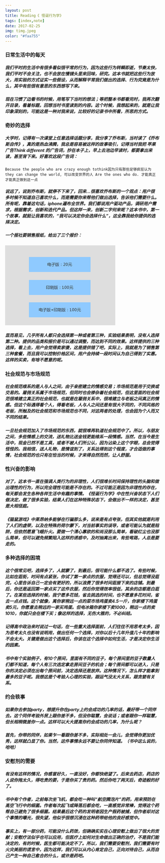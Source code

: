 ```yaml
---
layout: post
title: Reading《 怪诞行为学》
tags: [index,note]
date: 2017-02-25
img: timg.jpeg
color: "#faa755"
---
```

### 日常生活中的每天
##### 我们平时的生活中有很多看似很平常的行为，因为这些行为转瞬即逝，节奏太快，我们平时不会关注，也不会放在慢镜头里来回味，研究。这本书就把这些行为放大，用实验的方式证实一些假设，从而解释平常我们做出的选择、行为究竟是为什么，其中有些很有意思的东西想写下来。
##### 现在习惯了边看书的时候，用笔写下当时的想法；等把整本书都看完时，我再次翻开目录，看着标题，回想当时书里读到的内容。这个时候，我想起来的，就是让我印象深刻的，可能这是一种对我来说，比较好的记录书中所看，所思的方式。
<!--more-->
### 奇妙的选择
##### 大学时，记得有一次课堂上任意选择话题分享，我分享了乔布斯，当时读了《乔布斯自传》，真的是热血沸腾，我总是容易被这样的故事吸引，记得当时我把 苹果广告Think different 的广告词，抄在本子上，早上去池边早读时，都要拿出来读，甚至背下来。好喜欢这段广告词：
``
Because the people who are crazy enough tothink因为只有那些足够疯狂认为
they can change the world, 可以改变世界的人
Are the ones who do. 才能真正才能真正做到这一点
``
##### 说远了，说到乔布斯，就停不下来了，回来...很喜欢乔布斯的一个观点：用户很多时候不知道自己喜欢什么，而是需要你来帮他们做出选择，告诉他们需要什么。所有呢，靠着这句话，iphone遍布全世界。我们都说用户驱动产品，调研用户需求，根据需求，创新和迭代产品。但这样一来，创新二字何来呢？这本书中，第一个故事，就挺让我喜欢的，“我可以决定你会选择什么”，这全靠我给你提供的选择决定。
##### 一个报社要销售报纸，给出了三个报价：
![标题](../../img/price.png)
##### 显而易见，几乎所有人都只会选择第一种或者第三种，实验结果表明，没有人选择第二种。提供的品类和报价是可以通过调整，而达到不同的效果。这样提供的三种选择，看上去，用户会觉得卖家傻，这是提供错了吧，实际上，我就是为了销售第三种套餐，而且我可以控制价格区间，用户会持续一段时间认为自己得到了实惠。这样的买卖，有啥不愿意的呢。
### 社会规范与市场规范
##### 社会规范维系的是人与人之间，由于亲密建立的情感交易；市场规范是用于交换或交易的。雇佣关系属于市场规范，但同时也会掺杂着社会规范，但这里面的社会规范很难建立真正的社会规范，也就是在雇佣关系中，很难建立与老板之间真正的情感。但这个际遇得看个人，得看老板，人与人之间还是有很大不同的，不同风格的老板，所触及的社会规范和市场规范也不同，对这两者的处理，也会因为个人而又不同的结果。
##### 一旦社会规范加入了市场规范的东西，就很难再轨道社会规范中了。所以，与朋友之间，多些情感上的交流，送礼物比送金钱更能维系一段情感。当然，在当今是生活中，现金已然不是工具，或者不被人们所公认，因为沾染上这个字眼，总会觉得怪怪的。我相信，送人礼物，是情谊到了，关系达得到这个程度，才合适做的事情，社会规范的也只有在恰当的时候，才来得自然而然，让人舒服。
### 性兴奋的影响
##### 对了，这本书一直在强调人类行为的非理性，人们很难长时间保持理性的头脑和做出理性的行为，所以完全理性可能是不存在的。不过可能正是因为非理性的存在，每天都会发生各种各样生活中有趣的事情。《怪诞行为学》中在性兴奋状态下人们做决定，做了很多实验，结果人们在这种特殊状态下，会做出不一样的决定，甚至是大相径庭。
##### 《猫鼠游戏》中莱昂纳多能够在行骗那么多，说来是有点夸张，但其实他就是利用了人们的虚荣，以及在特殊的荷尔蒙下，对当前事实的误导，或者可能认为就是陷阱，但依然愿意飞蛾扑火。要做一个清心寡欲的和尚没那么简单，看破红尘也没那么简单，但可以避免频繁陷入这样的诱惑中，及时抽离出来，有些弯路，人总是要走的。

### 多种选择的困境
##### 这个很常见吧，选择多了，人就蒙了，到最后，很可能什么都不选了。有些时候，比如在逛街，时间有点紧张，你试了第一家点的衣服，觉得还可以，但总觉得没逛完，心里告诉自己一定会有更好的，所以浪费了很多时间逛接下来的店铺。到最后，你还是返回第一家点买了这件衣服，然后你觉得效率很低，其余的店都是白逛了。在某些选择的时候，我宁愿多花钱，省去挑选的时间，也不愿意多花时间，省去一点点钱。这个就像，离你家稍远一点的菜市场鸡蛋卖4.5一斤，你家楼下鸡蛋卖5元，你愿意去稍远的一家买鸡蛋。但电冰箱你家楼下卖1000，稍远一点的卖1010，你就只会在楼下买；像这样的选择，无伤大雅的，不必纠结。
##### 记得高中政治来时说过一句话，在一些重大选择面前，人们往往不用思考太多，因为思考太久也没有说明用，做出任何一个选择，对你以后十几年升值几十年的影响不会太大。关键是做出这个选择后，你该在这个选择中如何生活，才是决定你生活的因素。
##### 书中有个实验例子，有10个房间，里面有不同的豆子，每个房间里的豆子数量人们都不知道，每个人有三次选定拿走房间豆子的机会；每个房间都可以进入，只是你的决定必须在出每个房间前，决定选择还是放弃。这种情况下，怎么样才能拿到最多的豆子呢。我想这是个考验人心理的实验，跟运气没太大关系，跟贪婪有关系。

### 约会轶事
##### 如果你去参加party，想提升你在party上约会成功的几率的话，最好带一个同伴去。这个同伴考验外贸上跟你差不多，但没你聪慧，会说话；或者跟你一样聪慧，但长相稍微差你一点。这样可以大大提高你约会成功的几率，为什么呢？
##### 首先，你带的同伴，如果乍一看跟你差不多，实际相处一会儿，会觉得你更加优秀，这样就凸显了你。当然，这件事情永远不要让你同伴知道。（书中这么说的，哈哈）

### 安慰剂的需要
##### 有没有这样的情况，你感冒好久，一直没好，你都快绝望了。后来去药店，药店的人说你拖太久，得吃贵的要，于是你买了贵的药。然后你吃了两天后，奇迹般的好了。
##### 书中有个作者，之前每次坐飞机，都会吃一种叫“航空腾泡片”的药，用来预防在高空飞行中的细菌。作者每次起飞或降落后都会吃，一直感觉非常棒，觉得这个药帮自己避免了很多细菌。结果最后这个药的发明者因生产假药被捕，但作者却对这个事情的曝光，很失望，他似乎很想沉浸在这种药带给他的良好感觉中。
##### 事实上，有一部分药，可能没什么药效，但确确实实在心理安慰上做出了很大的贡献；安慰疗法似乎也可以应用，但医疗上如何对生命做出正确的治疗，不是我们能决定的，有的时候，医生都可能决定不了。所以，我们需要安慰剂，我们需要有时火灾美丽的谎言中，因为这样，我们可以从内心肯定自己，正向对待自己，从而自己产生一种自己愈合的什么，或许是药吧。
